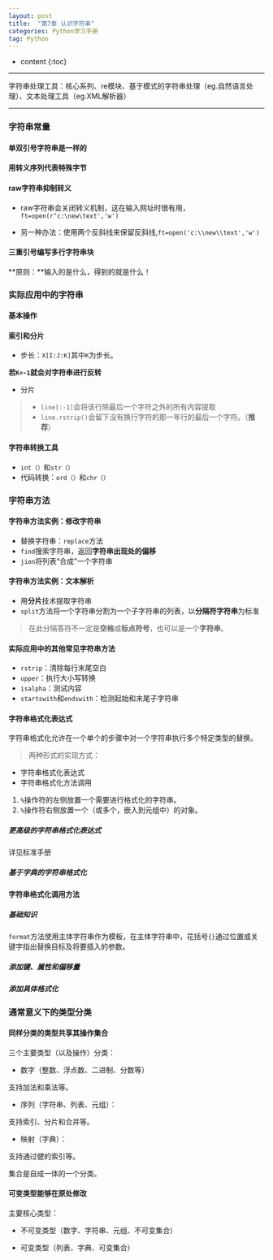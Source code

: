 ```yaml
---
layout: post
title:  "第7章 认识字符串"
categories: Python学习手册                
tag: Python                        
---
```


* content
{:toc}


***
字符串处理工具：核心系列、re模块、基于模式的字符串处理（eg.自然语言处理）、文本处理工具（eg.XML解析器）
***

### 字符串常量

#### 单双引号字符串是一样的

#### 用转义序列代表特殊字节

#### raw字符串抑制转义

- raw字符串会关闭转义机制，这在输入网址时很有用，`ft=open(r‘c:\new\text','w')`

- 另一种办法：使用两个反斜线来保留反斜线,`ft=open('c:\\new\\text','w')`

#### 三重引号编写多行字符串块

**原则：**输入的是什么，得到的就是什么！

### 实际应用中的字符串

#### 基本操作

#### 索引和分片

- 步长：`X[I:J:K]`其中`K`为步长。

**若`K=-1`就会对字符串进行反转**

- 分片

> - `line[:-1]`会将该行除最后一个字符之外的所有内容提取
> - `line.rstrip()`会留下没有换行字符的那一年行的最后一个字符。（**推荐**）

#### 字符串转换工具

- `int（）`和`str（）`
- 代码转换：`ord（）`和`chr（）`

### 字符串方法

#### 字符串方法实例：修改字符串

- 替换字符串：`replace`方法
- `find`搜索字符串，返回**字符串出现处的偏移**
- `jion`将列表“合成”一个字符串

#### 字符串方法实例：**文本解析**

- 用**分片**技术提取字符串
- `split`方法将一个字符串分割为一个子字符串的列表，以**分隔符字符串**为标准
> 在此分隔答符不一定是**空格**或**标点符号**，也可以是一个**字符串**。

#### 实际应用中的其他常见字符串方法

- `rstrip`：清除每行末尾空白
- `upper`：执行大小写转换
- `isalpha`：测试内容
- `startswith`和`endswith`：检测起始和末尾子字符串

#### 字符串格式化表达式

字符串格式化允许在一个单个的步骤中对一个字符串执行多个特定类型的替换。
> 两种形式的实现方式：
- 字符串格式化表达式
- 字符串格式化方法调用

1. `%`操作符的左侧放置一个需要进行格式化的字符串。
2. `%`操作符右侧放置一个（或多个，嵌入到元组中）的对象。

##### 更高级的字符串格式化表达式

详见标准手册

##### 基于字典的字符串格式化

#### 字符串格式化调用方法

##### 基础知识

`format`方法使用主体字符串作为模板，在主体字符串中，花括号`{}`通过位置或关键字指出替换目标及将要插入的参数。

##### 添加键、属性和偏移量

##### 添加具体格式化

### 通常意义下的类型分类

#### 同样分类的类型共享其操作集合

三个主要类型（以及操作）分类：

- 数字（整数、浮点数、二进制、分数等）

支持加法和乘法等。

- 序列（字符串、列表、元组）：

支持索引、分片和合并等。

- 映射（字典）：

支持通过徤的索引等。

集合是自成一体的一个分类。

#### 可变类型能够在原处修改

主要核心类型：

- 不可变类型（数字、字符串、元组、不可变集合）

- 可变类型（列表、字典、可变集合）


